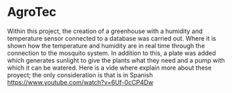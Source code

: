 # AgroTec
Within this project, the creation of a greenhouse with a humidity and temperature sensor connected to a database was carried out. Where it is shown how the temperature and humidity are in real time through the connection to the mosquito system. In addition to this, a plate was added which generates sunlight to give the plants what they need and a pump with which it can be watered.
Here is a vide where explain more about these proyect; the only consideration is that is in Spanish https://www.youtube.com/watch?v=6Uf-0cCP4Dw
